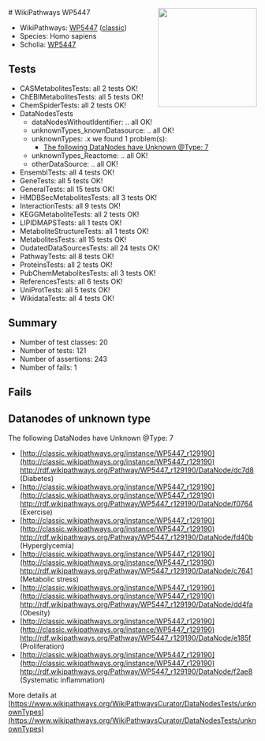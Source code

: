 <img style="float: right; width: 200px" src="https://upload.wikimedia.org/wikipedia/commons/thumb/8/83/Wplogo_with_text_500.png/640px-Wplogo_with_text_500.png" />
# WikiPathways WP5447

* WikiPathways: [WP5447](https://wikipathways.org/pathways/WP5447) ([classic](https://classic.wikipathways.org/instance/WP5447))
* Species: Homo sapiens
* Scholia: [WP5447](https://scholia.toolforge.org/wikipathways/WP5447)
## Tests
* CASMetabolitesTests: all 2 tests OK!
* ChEBIMetabolitesTests: all 5 tests OK!
* ChemSpiderTests: all 2 tests OK!
* DataNodesTests
    * dataNodesWithoutIdentifier: .. all OK!
    * unknownTypes_knownDatasource: .. all OK!
    * unknownTypes: .x we found 1 problem(s):
        * [The following DataNodes have Unknown @Type: 7](#839973e5)
    * unknownTypes_Reactome: .. all OK!
    * otherDataSource: .. all OK!
* EnsemblTests: all 4 tests OK!
* GeneTests: all 5 tests OK!
* GeneralTests: all 15 tests OK!
* HMDBSecMetabolitesTests: all 3 tests OK!
* InteractionTests: all 9 tests OK!
* KEGGMetaboliteTests: all 2 tests OK!
* LIPIDMAPSTests: all 1 tests OK!
* MetaboliteStructureTests: all 1 tests OK!
* MetabolitesTests: all 15 tests OK!
* OudatedDataSourcesTests: all 24 tests OK!
* PathwayTests: all 8 tests OK!
* ProteinsTests: all 2 tests OK!
* PubChemMetabolitesTests: all 3 tests OK!
* ReferencesTests: all 6 tests OK!
* UniProtTests: all 5 tests OK!
* WikidataTests: all 4 tests OK!


## Summary

* Number of test classes: 20
* Number of tests: 121
* Number of assertions: 243
* Number of fails: 1

## Fails

<a name="839973e5" />

## Datanodes of unknown type

The following DataNodes have Unknown @Type: 7

* [http://classic.wikipathways.org/instance/WP5447_r129190](http://classic.wikipathways.org/instance/WP5447_r129190) http://rdf.wikipathways.org/Pathway/WP5447_r129190/DataNode/dc7d8 (Diabetes)
* [http://classic.wikipathways.org/instance/WP5447_r129190](http://classic.wikipathways.org/instance/WP5447_r129190) http://rdf.wikipathways.org/Pathway/WP5447_r129190/DataNode/f0764 (Exercise)
* [http://classic.wikipathways.org/instance/WP5447_r129190](http://classic.wikipathways.org/instance/WP5447_r129190) http://rdf.wikipathways.org/Pathway/WP5447_r129190/DataNode/fd40b (Hyperglycemia)
* [http://classic.wikipathways.org/instance/WP5447_r129190](http://classic.wikipathways.org/instance/WP5447_r129190) http://rdf.wikipathways.org/Pathway/WP5447_r129190/DataNode/c7641 (Metabolic stress)
* [http://classic.wikipathways.org/instance/WP5447_r129190](http://classic.wikipathways.org/instance/WP5447_r129190) http://rdf.wikipathways.org/Pathway/WP5447_r129190/DataNode/dd4fa (Obesity)
* [http://classic.wikipathways.org/instance/WP5447_r129190](http://classic.wikipathways.org/instance/WP5447_r129190) http://rdf.wikipathways.org/Pathway/WP5447_r129190/DataNode/e185f (Proliferation)
* [http://classic.wikipathways.org/instance/WP5447_r129190](http://classic.wikipathways.org/instance/WP5447_r129190) http://rdf.wikipathways.org/Pathway/WP5447_r129190/DataNode/f2ae8 (Systematic inflammation)


More details at [https://www.wikipathways.org/WikiPathwaysCurator/DataNodesTests/unknownTypes](https://www.wikipathways.org/WikiPathwaysCurator/DataNodesTests/unknownTypes)

